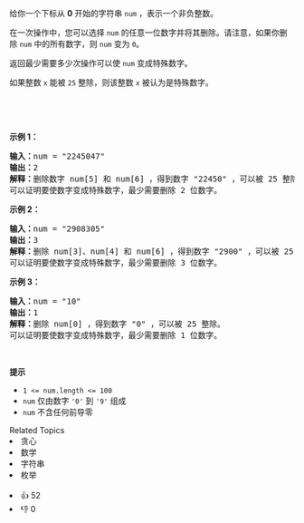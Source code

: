 <p>给你一个下标从 <strong>0</strong> 开始的字符串 <code>num</code> ，表示一个非负整数。</p>

<p>在一次操作中，您可以选择 <code>num</code> 的任意一位数字并将其删除。请注意，如果你删除 <code>num</code> 中的所有数字，则 <code>num</code> 变为 <code>0</code>。</p>

<p>返回最少需要多少次操作可以使 <code>num</code> 变成特殊数字。</p>

<p>如果整数 <code>x</code> 能被 <code>25</code> 整除，则该整数 <code>x</code> 被认为是特殊数字。</p>

<p>&nbsp;</p>

<p>&nbsp;</p>

<p><strong>示例 1：</strong></p>

<pre>
<strong>输入：</strong>num = "2245047"
<strong>输出：</strong>2
<strong>解释：</strong>删除数字 num[5] 和 num[6] ，得到数字 "22450" ，可以被 25 整除。
可以证明要使数字变成特殊数字，最少需要删除 2 位数字。</pre>

<p><strong>示例 2：</strong></p>

<pre>
<strong>输入：</strong>num = "2908305"
<strong>输出：</strong>3
<strong>解释：</strong>删除 num[3]、num[4] 和 num[6] ，得到数字 "2900" ，可以被 25 整除。
可以证明要使数字变成特殊数字，最少需要删除 3 位数字。</pre>

<p><strong>示例 3：</strong></p>

<pre>
<strong>输入：</strong>num = "10"
<strong>输出：</strong>1
<strong>解释：</strong>删除 num[0] ，得到数字 "0" ，可以被 25 整除。
可以证明要使数字变成特殊数字，最少需要删除 1 位数字。
</pre>

<p>&nbsp;</p>

<p><strong>提示</strong></p>

<ul> 
 <li><code>1 &lt;= num.length &lt;= 100</code></li> 
 <li><code>num</code> 仅由数字 <code>'0'</code> 到 <code>'9'</code> 组成</li> 
 <li><code>num</code> 不含任何前导零</li> 
</ul>

<div><div>Related Topics</div><div><li>贪心</li><li>数学</li><li>字符串</li><li>枚举</li></div></div><br><div><li>👍 52</li><li>👎 0</li></div>
